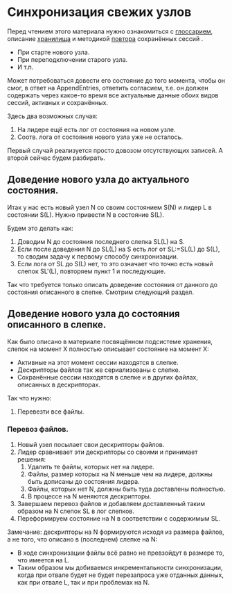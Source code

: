 # Синхронизация свежих узлов

Перед чтением  этого материала нужно ознакомиться с [глоссарием](glossary.md), описание [хранилища](storage.md) и
методикой [повтора](repeat.md) сохранённых сессий .

* При старте нового узла.
* При переподключении старого узла.
* И т.п.

Может потребоваться довести его состояние до того момента, чтобы он смог, в ответ на AppendEntries, ответить согласием,
т.е. он должен содержать через какое-то время все актуальные данные обоих видов сессий, активных и сохранённых.

Здесь два возможных случая:

1. На лидере ещё есть лог от состояния на новом узле.
2. Соотв. лога от состояния нового узла уже не осталось.

Первый случай реализуется просто довозом отсутствующих записей. А второй сейчас будем разбирать.

## Доведение нового узла до актуального состояния.

Итак у нас есть новый узел N со своим состоянием S(N) и лидер L в состоянии S(L). Нужно привести N в состояние S(L).

Будем это делать как:

1) Доводим N до состояния последнего слепка SL(L) на S.
2) Если поcле доведения N до SL(L) на S есть лог от SL:=SL(L) до S(L), то сводим задачу к первому способу синхронизации.
3) Если лога от SL до S(L) нет, то это означает что точно есть новый слепок SL'(L), повторяем пункт 1 и последующие.

Так что требуется только описать доведение состояния от данного до состояния описанного в слепке. Смотрим следующий
раздел.

## Доведение нового узла до состояния описанного в слепке.

Как было описано в материале посвящённом подсистеме хранения, слепок на момент X полностью описывает состояние на 
момент X:

* Активные на этот момент сессии находятся в слепке.
* Дескрипторы файлов так же сериализованы с слепке.
* Сохранённые сессии находятся в слепке и в других файлах, описанных в дескрипторах.

Так что нужно:

1. Перевезти все файлы.

### Перевоз файлов.

1. Новый узел посылает свои дескрипторы файлов.
2. Лидер сравнивает эти дескрипторы со своими и принимает решения:
   1. Удалить те файлы, которых нет на лидере.
   2. Файлы, размер которых на N меньше чем на лидере, должны быть дописаны до состояния лидера.
   3. Файлы, которых нет N, должны быть туда доставлены полностью.
   4. В процессе на N меняются дескрипторы.
3. Завершаем перевоз файлов и добавляем доставленный таким образом на N слепок SL в лог слепков.
4. Переформируем состояние на N в соответствии с содержимым SL.

Замечание: дескрипторы на N формируются исходя из размера файлов, а не того, что описано в (последнем) слепке на N:

* В ходе синхронизации файлы всё равно не превзойдут в размере то, что имеется на L.
* Таким образом мы добиваемся инкрементальности синхронизации, когда при отвале будет не будет перезапроса уже отданных
  данных, как при отвале L, так и при проблемах на N.




